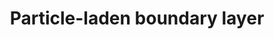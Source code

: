 ---
title: "Particle-laden boundary layer"
excerpt: "DNS of particle-laden boundary layer flow<br/><img src='/images/gallery-particle-laden-boundary-layer.png'>"
collection: gallery
---